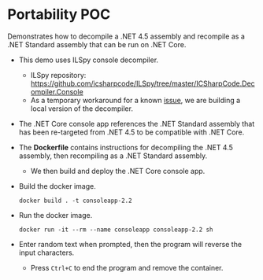 # Portability POC

Demonstrates how to decompile a .NET 4.5 assembly and recompile as a .NET Standard assembly that can be run on .NET Core.

- This demo uses ILSpy console decompiler.
  - ILSpy repository: https://github.com/icsharpcode/ILSpy/tree/master/ICSharpCode.Decompiler.Console
  - As a temporary workaround for a known [issue](https://github.com/icsharpcode/ILSpy/issues/1412), we are building a local version of the decompiler.

- The .NET Core console app references the .NET Standard assembly that has been re-targeted from .NET 4.5 to be compatible with .NET Core.

- The **Dockerfile** contains instructions for decompiling the .NET 4.5 assembly, then recompiling as a .NET Standard assembly.
  - We then build and deploy the .NET Core console app.

- Build the docker image.

    ```
    docker build . -t consoleapp-2.2
    ```

- Run the docker image.

    ```
    docker run -it --rm --name consoleapp consoleapp-2.2 sh
    ```

- Enter random text when prompted, then the program will reverse the input characters.
  - Press `Ctrl+C` to end the program and remove the container.
